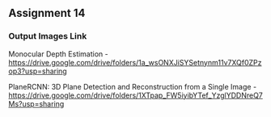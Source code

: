 ## Assignment 14

### Output Images Link

Monocular Depth Estimation - https://drive.google.com/drive/folders/1a_wsONXJiSYSetnynm11v7XQf0ZPzop3?usp=sharing

PlaneRCNN: 3D Plane Detection and Reconstruction from a Single Image - https://drive.google.com/drive/folders/1XTpap_FW5iyibYTef_YzglYDDNreQ7Ms?usp=sharing
